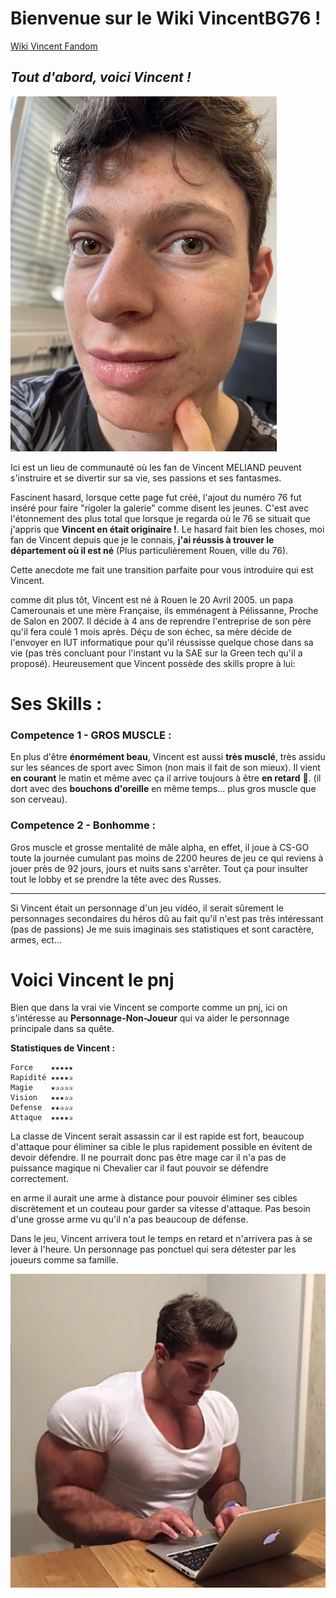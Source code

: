 # Bienvenue sur le Wiki VincentBG76 !
[Wiki Vincent Fandom](https://vincentanal76.fandom.com/fr/wiki/Wiki_VincentAnal76)

**_Tout d'abord, voici Vincent !_**
------

![Vincent](IMG_4443.jpg)

Ici est un lieu de communauté où les fan de Vincent MELIAND peuvent s'instruire et se divertir sur sa vie, ses passions et ses fantasmes.

Fascinent hasard, lorsque cette page fut créé, l'ajout du numéro 76 fut inséré pour faire "rigoler la galerie" comme disent les jeunes. C'est avec l'étonnement des plus total que lorsque je regarda où le 76 se situait que j'appris que **Vincent en était originaire !**. Le hasard fait bien les choses, moi fan de Vincent depuis que je le connais, **j'ai réussis à trouver le département où il est né** (Plus particulièrement Rouen, ville du 76).

Cette anecdote me fait une transition parfaite pour vous introduire qui est Vincent.

comme dit plus tôt, Vincent est né à Rouen le 20 Avril 2005. un papa Camerounais et une mère Française, ils emménagent à Pélissanne, Proche de Salon en 2007. Il décide à 4 ans de reprendre l'entreprise de son père qu'il fera coulé 1 mois après. Déçu de son échec, sa mère décide de l'envoyer en IUT informatique pour qu'il réussisse quelque chose dans sa vie (pas très concluant pour l'instant vu la SAE sur la Green tech qu'il a proposé). Heureusement que Vincent possède des skills propre à lui:
# Ses Skills :
### Competence 1 - GROS MUSCLE :

En plus d'être **énormément beau**, Vincent est aussi **très musclé**, très assidu sur les séances de sport avec Simon (non mais il fait de son mieux).
Il vient **en courant** le matin et même avec ça il arrive toujours à être **en retard** 💪. (il dort avec des **bouchons d'oreille** en même temps... plus gros muscle que son cerveau).

### Competence 2 - Bonhomme :

Gros muscle et grosse mentalité de mâle alpha, en effet, il joue à CS-GO toute la journée cumulant pas moins de 2200 heures de jeu ce qui reviens à jouer près de 92 jours, jours et nuits sans s'arrêter. Tout ça pour insulter tout le lobby et se prendre la tête avec des Russes. 
***
Si Vincent était un personnage d'un jeu vidéo, il serait sûrement le personnages secondaires du héros dû au fait qu'il n'est pas très intéressant (pas de passions) Je me suis imaginais ses statistiques et sont caractère, armes, ect...

# Voici Vincent le pnj

Bien que dans la vrai vie Vincent se comporte comme un pnj, ici on s'intéresse au **Personnage-Non-Joueur** qui va aider le personnage principale dans sa quête.

**Statistiques de Vincent :**

    Force    ★★★★★
    Rapidité ★★★★✰
    Magie    ★✰✰✰✰
    Vision   ★★★✰✰
    Defense  ★★✰✰✰
    Attaque  ★★★★✰

La classe de Vincent serait assassin car il est rapide est fort, beaucoup d'attaque pour éliminer sa cible le plus rapidement possible en évitent de devoir défendre. Il ne pourrait donc pas être mage car il n'a pas de puissance magique ni Chevalier car il faut pouvoir se défendre correctement.

en arme il aurait une arme à distance pour pouvoir éliminer ses cibles discrètement et un couteau pour garder sa vitesse d'attaque. Pas besoin d'une grosse arme vu qu'il n'a pas beaucoup de défense.

Dans le jeu, Vincent arrivera tout le temps en retard et n'arrivera pas à se lever à l'heure. Un personnage pas ponctuel qui sera détester par les joueurs comme sa famille.

![moi](mecmuscledevantordi.jpg)
